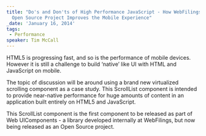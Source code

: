 ```yaml
---
title: "Do's and Don'ts of High Performance JavaScript - How WebFilings New
  Open Source Project Improves the Mobile Experience"
_date: 'January 16, 2014'
tags:
 - Performance
speaker: Tim McCall
---
```


HTML5 is progressing fast, and so is the performance of mobile devices. However
it is still a challenge to build ‘native’ like UI with HTML and JavaScript on
mobile.

The topic of discussion will be around using a brand new virtualized scrolling
component as a case study. This ScrollList component is intended to provide
near-native performance for huge amounts of content in an application built
entirely on HTML5 and JavaScript.

This ScrollList component is the first component to be released as part of Web
UIComponents - a library developed internally at WebFilings, but now being
released as an Open Source project.
